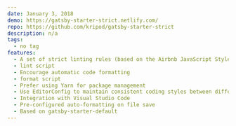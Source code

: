 ```yaml
---
date: January 3, 2018
demo: https://gatsby-starter-strict.netlify.com/
repo: https://github.com/kripod/gatsby-starter-strict
description: n/a
tags:
  - no tag
features:
  - A set of strict linting rules (based on the Airbnb JavaScript Style Guide)
  - lint script
  - Encourage automatic code formatting
  - format script
  - Prefer using Yarn for package management
  - Use EditorConfig to maintain consistent coding styles between different editors and IDEs
  - Integration with Visual Studio Code
  - Pre-configured auto-formatting on file save
  - Based on gatsby-starter-default
---
```

